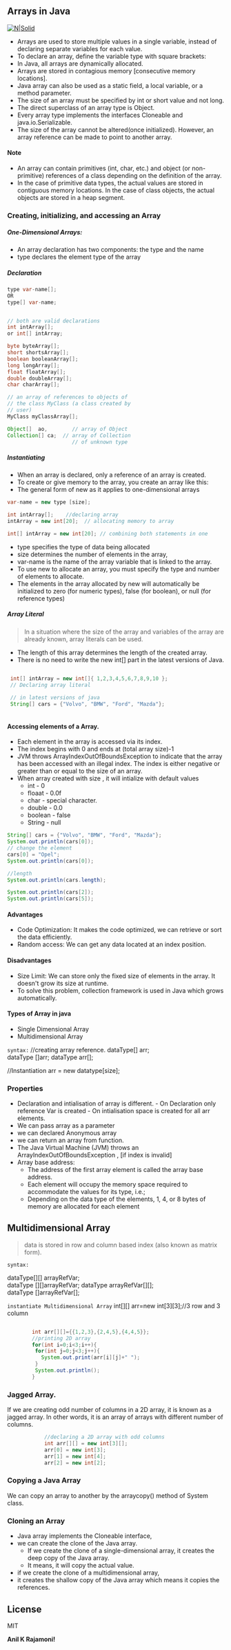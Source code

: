 ## Arrays in Java

[![N|Solid](https://simplesnippets.tech/wp-content/uploads/2018/04/java-arrays-diagram.jpg)](https://www.java.com/en/)


- Arrays are used to store multiple values in a single variable, instead of declaring separate variables for each value.
- To declare an array, define the variable type with square brackets:
- In Java, all arrays are dynamically allocated. 
- Arrays are stored in contagious memory [consecutive memory locations].
- Java array can also be used as a static field, a local variable, or a method parameter.
- The size of an array must be specified by int or short value and not long.
- The direct superclass of an array type is Object.
- Every array type implements the interfaces Cloneable and java.io.Serializable. 
- The size of the array cannot be altered(once initialized).  However, an array reference can be made to point to another array.

#### Note
- An array can contain primitives (int, char, etc.) and object (or non-primitive) references of a class depending on the definition of the array. 
- In the case of primitive data types, the actual values are stored in contiguous memory locations. In the case of class objects, the actual objects are stored in a heap segment. 

### Creating, initializing, and accessing an Array

##### One-Dimensional Arrays: 

- An array declaration has two components: the type and the name
- type declares the element type of the array

##### Declaration

```java
type var-name[];
OR
type[] var-name;


// both are valid declarations
int intArray[]; 
or int[] intArray; 

byte byteArray[];
short shortsArray[];
boolean booleanArray[];
long longArray[];
float floatArray[];
double doubleArray[];
char charArray[];

// an array of references to objects of
// the class MyClass (a class created by
// user)
MyClass myClassArray[]; 

Object[]  ao,        // array of Object
Collection[] ca;  // array of Collection
                     // of unknown type
```

##### Instantiating
- When an array is declared, only a reference of an array is created. 
- To create or give memory to the array, you create an array like this: 
- The general form of new as it applies to one-dimensional arrays 

```java
var-name = new type [size];

int intArray[];    //declaring array
intArray = new int[20];  // allocating memory to array

int[] intArray = new int[20]; // combining both statements in one

```

 - type specifies the type of data being allocated
 - size determines the number of elements in the array, 
 - var-name is the name of the array variable that is linked to the array. 
 - To use new to allocate an array, you must specify the type and number of elements to allocate.
- The elements in the array allocated by new will automatically be initialized to zero (for numeric types), false (for boolean), or null (for reference types)

##### Array Literal

> In a situation where the size of the array and variables of the array are already known, array literals can be used. 

- The length of this array determines the length of the created array.
- There is no need to write the new int[] part in the latest versions of Java.

```java

 int[] intArray = new int[]{ 1,2,3,4,5,6,7,8,9,10 }; 
 // Declaring array literal
 
 // in latest versions of java
 String[] cars = {"Volvo", "BMW", "Ford", "Mazda"};
 
 ```
 
 
#### Accessing elements of a Array.
 - Each element in the array is accessed via its index. 
 - The index begins with 0 and ends at (total array size)-1
 -  JVM throws ArrayIndexOutOfBoundsException to indicate that the array has been accessed with an illegal index. The index is either negative or greater than or equal to the size of an array.
 -  When array created with size , it will intialize with default values
    -   int - 0 
    -   floaat - 0.0f
    -   char - special character.
    -   double - 0.0
    -   boolean - false
    -   String - null

 ```java
 String[] cars = {"Volvo", "BMW", "Ford", "Mazda"};
System.out.println(cars[0]);
// change the element 
cars[0] = "Opel";
System.out.println(cars[0]);

//length
System.out.println(cars.length);

System.out.println(cars[2]);
System.out.println(cars[5]);


```

#### Advantages
- Code Optimization: It makes the code optimized, we can retrieve or sort the data efficiently.
- Random access: We can get any data located at an index position.
#### Disadvantages
- Size Limit: We can store only the fixed size of elements in the array. It doesn't grow its size at runtime. 
-   To solve this problem, collection framework is used in Java which grows automatically.


#### Types of Array in java
 - Single Dimensional Array
 - Multidimensional Array
 
 `syntax:`
    //creating array reference.
    dataType[] arr;  
    dataType []arr; 
    dataType arr[];  

//Instantiation
arr = new datatype[size];  

### Properties
- Declaration and intialisation of array is different.
        - On Declaration only reference Var is created 
        - On intialisation space is created for all arr elements.
- We can pass array as a parameter
- we can declared Anonymous array
- we can return an array from function.
- The Java Virtual Machine (JVM) throws an ArrayIndexOutOfBoundsException , [if index is invalid]
- Array base address: 
    -   The address of the first array element is called the array base address. 
    -   Each element will occupy the memory space required to accommodate the values for its type, i.e.; 
    - Depending on the data type of the elements, 1, 4, or 8 bytes of memory are allocated for each element





## Multidimensional Array
>data is stored in row and column based index (also known as matrix form).

`syntax:`

dataType[][] arrayRefVar;  
dataType [][]arrayRefVar; 
dataType arrayRefVar[][];   
dataType []arrayRefVar[];   

` instantiate Multidimensional Array `
int[][] arr=new int[3][3];//3 row and 3 column  

```java

        int arr[][]={{1,2,3},{2,4,5},{4,4,5}};  
        //printing 2D array  
        for(int i=0;i<3;i++){  
         for(int j=0;j<3;j++){  
           System.out.print(arr[i][j]+" ");  
         }  
         System.out.println();  
        }  


```

### Jagged Array.

If we are creating odd number of columns in a 2D array, it is known as a jagged array. In other words, it is an array of arrays with different number of columns.

```java
            //declaring a 2D array with odd columns  
            int arr[][] = new int[3][];  
            arr[0] = new int[3];  
            arr[1] = new int[4];  
            arr[2] = new int[2];  
```

### Copying a Java Array
 We can copy an array to another by the arraycopy() method of System class. 
 
### Cloning an Array

- Java array implements the Cloneable interface, 
-  we can create the clone of the Java array. 
    -  If we create the clone of a single-dimensional array, it creates the deep copy of the Java array. 
    -  It means, it will copy the actual value. 
-  if we create the clone of a multidimensional array, 
-   it creates the shallow copy of the Java array which means it copies the references.
## License

MIT

**Anil K Rajamoni!**
